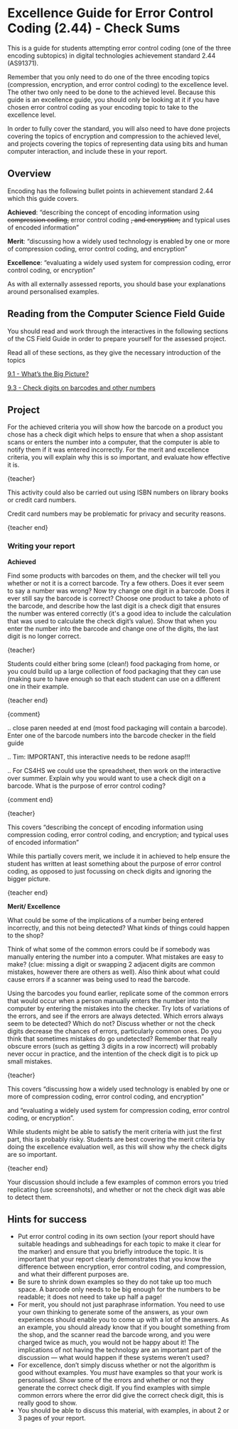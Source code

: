 # Excellence Guide for Error Control Coding (2.44) - Check Sums

This is a guide for students attempting error control coding (one of the three encoding subtopics) in digital technologies achievement standard 2.44 (AS91371).

Remember that you only need to do one of the three encoding topics (compression, encryption, and error control coding)  to the excellence level. The other two only need to be done to the achieved level. Because this guide is an excellence guide, you should only be looking at it if you have chosen error control coding as your encoding topic to take to the excellence level.

In order to fully cover the standard, you will also need to have done projects covering the topics of encryption and compression to the achieved level, and projects covering the topics of representing data using bits and human computer interaction, and include these in your report.

## Overview

Encoding has the following bullet points in achievement standard 2.44 which this guide covers.

**Achieved**: “describing the concept of encoding information using ~~compression coding,~~ error control coding ~~, and encryption;~~ and typical uses of encoded information”

**Merit**: “discussing how a widely used technology is enabled by one or more of compression coding, error control coding, and encryption”

**Excellence**: “evaluating a widely used system for compression coding, error control coding, or encryption”

As with all externally assessed reports, you should base your explanations around personalised examples.

## Reading from the Computer Science Field Guide

You should read and work through the interactives in the following sections of the CS Field Guide in order to prepare yourself for the assessed project.

Read all of these sections, as they give the necessary introduction of the topics

[9.1 - What’s the Big Picture?](chapters/coding-error-control.html#whats-the-big-picture)

[9.3 - Check digits on barcodes and other numbers](chapters/coding-error-control.html#check-digits-on-barcodes-and-other-numbers)

## Project

For the achieved criteria you will show how the barcode on a product you chose has a check digit which helps to ensure that when a shop assistant scans or enters the number into a computer, that the computer is able to notify them if it was entered incorrectly. For the merit and excellence criteria, you will explain why this is so important, and evaluate how effective it is.

{teacher}

This activity could also be carried out using ISBN numbers on library books or credit card numbers.

Credit card numbers may be problematic for privacy and security reasons.

{teacher end}

### Writing your report

**Achieved**

Find some products with barcodes on them, and the checker will tell you whether or not it is a correct barcode. Try a few others. Does it ever seem to say a number was wrong? Now try change one digit in a barcode. Does it ever still say the barcode is correct? Choose one product to take a photo of the barcode, and describe how the last digit is a check digit that ensures the number was entered correctly (it's a good idea to include the calculation that was used to calculate the check digit’s value). Show that when you enter the number into the barcode and change one of the digits, the last digit is no longer correct.

{teacher}

Students could either bring some (clean!) food packaging from home, or you could build up a large collection of food packaging that they can use (making sure to have enough so that each student can use on a different one in their example.

{teacher end}

{comment}

.. close paren needed at end (most food packaging will contain a barcode). Enter one of the barcode numbers into the barcode checker in the field guide

.. Tim: IMPORTANT, this interactive needs to be redone asap!!!

.. For CS4HS we could use the spreadsheet, then work on the interactive over summer.
Explain why you would want to use a check digit on a barcode. What is the purpose of error control coding?

{comment end}

{teacher}

This covers “describing the concept of encoding information using compression coding, error control coding, and encryption; and typical uses of encoded information”

While this partially covers merit, we include it in achieved to help ensure the student has written at least something about the purpose of error control coding, as opposed to just focussing on check digits and ignoring the bigger picture.

{teacher end}

**Merit/ Excellence**

What could be some of the implications of a number being entered incorrectly, and this not being detected? What kinds of things could happen to the shop?

Think of what some of the common errors could be if somebody was manually entering the number into a computer. What mistakes are easy to make? (clue: missing a digit or swapping 2 adjacent digits are common mistakes, however there are others as well). Also think about what could cause errors if a scanner was being used to read the barcode.

Using the barcodes you found earlier, replicate some of the common errors that would occur when a person manually enters the number into the computer by entering the mistakes into the checker. Try lots of variations of the errors, and see if the errors are always detected. Which errors always seem to be detected? Which do not? Discuss whether or not the check digits decrease the chances of errors, particularly common ones. Do you think that sometimes mistakes do go undetected? Remember that really obscure errors (such as getting 3 digits in a row incorrect) will probably never occur in practice, and the intention of the check digit is to pick up small mistakes.

{teacher}

This covers “discussing how a widely used technology is enabled by one or more of compression coding, error control coding, and encryption”

and “evaluating a widely used system for compression coding, error control coding, or encryption”.

While students might be able to satisfy the merit criteria with just the first part, this is probably risky. Students are best covering the merit criteria by doing the excellence evaluation well, as this will show why the check digits are so important.

{teacher end}

Your discussion should include a few examples of common errors you tried replicating (use screenshots), and whether or not the check digit was able to detect them.

## Hints for success

- Put error control coding in its own section (your report should have suitable headings and subheadings for each topic to make it clear for the marker) and ensure that you briefly introduce the topic. It is important that your report clearly demonstrates that you know the difference between encryption, error control coding, and compression, and what their different purposes are.
- Be sure to shrink down examples so they do not take up too much space. A barcode only needs to be big enough for the numbers to be readable; it does not need to take up half a page!
- For merit, you should not just paraphrase information. You need to use your own thinking to generate some of the answers, as your own experiences should enable you to come up with a lot of the answers. As an example, you should already know that if you bought something from the shop, and the scanner read the barcode wrong, and you were charged twice as much, you would not be happy about it! The implications of not having the technology are an important part of the discussion — what would happen if these systems weren’t used?
- For excellence, don’t simply discuss whether or not the algorithm is good without examples. You *must* have examples so that your work is personalised. Show some of the errors and whether or not they generate the correct check digit. If you find examples with simple common errors where the error did give the correct check digit, this is really good to show.
- You should be able to discuss this material, with examples, in about 2 or 3 pages of your report.
